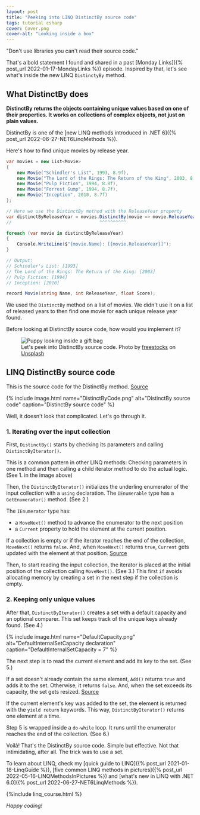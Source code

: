 ```yaml
---
layout: post
title: "Peeking into LINQ DistinctBy source code"
tags: tutorial csharp
cover: Cover.png
cover-alt: "Looking inside a box" 
---
```


"Don't use libraries you can't read their source code." 

That's a bold statement I found and shared in a past [Monday Links]({% post_url 2022-01-17-MondayLinks %}) episode. Inspired by that, let's see what's inside the new LINQ `DistinctyBy` method.

## What DistinctBy does

**DistinctBy returns the objects containing unique values based on one of their properties. It works on collections of complex objects, not just on plain values.**

DistinctBy is one of the [new LINQ methods introduced in .NET 6]({% post_url 2022-06-27-NET6LinqMethods %}).

Here's how to find unique movies by release year.

```csharp
var movies = new List<Movie>
{
    new Movie("Schindler's List", 1993, 8.9f),
    new Movie("The Lord of the Rings: The Return of the King", 2003, 8.9f),
    new Movie("Pulp Fiction", 1994, 8.8f),
    new Movie("Forrest Gump", 1994, 8.7f),
    new Movie("Inception", 2010, 8.7f)
};

// Here we use the DistinctBy method with the ReleaseYear property
var distinctByReleaseYear = movies.DistinctBy(movie => movie.ReleaseYear);
//                                 ^^^^^^^^^^

foreach (var movie in distinctByReleaseYear)
{
    Console.WriteLine($"{movie.Name}: [{movie.ReleaseYear}]");
}

// Output:
// Schindler's List: [1993]
// The Lord of the Rings: The Return of the King: [2003]
// Pulp Fiction: [1994]
// Inception: [2010]

record Movie(string Name, int ReleaseYear, float Score);
```

We used the `DistinctBy` method on a list of movies. We didn't use it on a list of released years to then find one movie for each unique release year found.

Before looking at DistinctBy source code, how would you implement it?

<figure>
<img src="https://images.unsplash.com/photo-1607451481819-dc811fca803a?crop=entropy&cs=tinysrgb&fit=crop&fm=jpg&h=400&ixid=MnwxfDB8MXxyYW5kb218MHx8fHx8fHx8MTY0MDc5OTg4OA&ixlib=rb-1.2.1&q=80&utm_campaign=api-credit&utm_medium=referral&utm_source=unsplash_source&w=600" alt="Puppy looking inside a gift bag" />

<figcaption>Let's peek into DistinctBy source code. Photo by <a href="https://unsplash.com/@freestocks?utm_source=unsplash&utm_medium=referral&utm_content=creditCopyText">freestocks</a> on <a href="https://unsplash.com/?utm_source=unsplash&utm_medium=referral&utm_content=creditCopyText">Unsplash</a></figcaption>
</figure>

## LINQ DistinctBy source code

This is the source code for the DistinctBy method. [Source](https://github.com/dotnet/runtime/blob/main/src/libraries/System.Linq/src/System/Linq/Distinct.cs#L48)

{% include image.html name="DistinctByCode.png" alt="DistinctBy source code" caption="DistinctBy source code" %}

Well, it doesn't look that complicated. Let's go through it.

### 1. Iterating over the input collection

First, `DistinctBy()` starts by checking its parameters and calling `DistinctByIterator()`.

This is a common pattern in other LINQ methods: Checking parameters in one method and then calling a child iterator method to do the actual logic. (See 1. in the image above)

Then, the `DistinctByIterator()` initializes the underling enumerator of the input collection with a `using` declaration. The `IEnumerable` type has a `GetEnumerator()` method. (See 2.)

The `IEnumerator` type has:

* a `MoveNext()` method to advance the enumerator to the next position
* a `Current` property to hold the element at the current position.

If a collection is empty or if the iterator reaches the end of the collection, `MoveNext()` returns `false`. And, when `MoveNext()` returns `true`, `Current` gets updated with the element at that position. [Source](https://docs.microsoft.com/en-us/dotnet/api/system.collections.ienumerator?view=net-6.0)

Then, to start reading the input collection, the iterator is placed at the initial position of the collection calling `MoveNext()`. (See 3.) This first `if` avoids allocating memory by creating a set in the next step if the collection is empty.

### 2. Keeping only unique values

After that, `DistinctByIterator()` creates a set with a default capacity and an optional comparer. This set keeps track of the unique keys already found. (See 4.)

{% include image.html name="DefaultCapacity.png" alt="DefaultInternalSetCapacity declaration" caption="DefaultInternalSetCapacity = 7" %}

The next step is to read the current element and add its key to the set. (See 5.)

If a set doesn't already contain the same element, `Add()` returns `true` and adds it to the set. Otherwise, it returns `false`. And, when the set exceeds its capacity, the set gets resized. [Source](https://docs.microsoft.com/en-us/dotnet/api/system.collections.generic.hashset-1.add?view=net-6.0#System_Collections_Generic_HashSet_1_Add__0_)

If the current element's key was added to the set, the element is returned with the `yield return` keywords. This way, `DistinctByIterator()` returns one element at a time.

Step 5 is wrapped inside a `do-while` loop. It runs until the enumerator reaches the end of the collection. (See 6.)

Voilà! That's the DistinctBy source code. Simple but effective. Not that intimidating, after all. The trick was to use a set.

To learn about LINQ, check my [quick guide to LINQ]({% post_url 2021-01-18-LinqGuide %}), [five common LINQ methods in pictures]({% post_url 2022-05-16-LINQMethodsInPictures %}) and [what's new in LINQ with .NET 6.0]({% post_url 2022-06-27-NET6LinqMethods %}).

{%include linq_course.html %}

_Happy coding!_